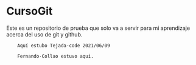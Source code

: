 # CursoGit
Este es un repositorio de prueba que solo va a servir para mi aprendizaje acerca del uso de git y github.

        Aquí estubo Tejada-code 2021/06/09

        Fernando-Collao estuvo aqui.

